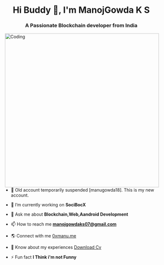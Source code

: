 <h1 align="center">Hi Buddy 👋, I'm ManojGowda K S</h1>
<h3 align="center">A Passionate Blockchain developer from India</h3>
<img align="right" alt="Coding" width="500" src="https://user-images.githubusercontent.com/74038190/225813708-98b745f2-7d22-48cf-9150-083f1b00d6c9.gif">

- 🥲 Old account temporarily suspended [manugowda18]. This is my new account.
- 🔭 I’m currently working on **SociBocX**

- 💬 Ask me about **Blockchain,Web,Aandroid Development**

- 📫 How to reach me **manojgowdaks07@gmail.com**
  
- 🌎 Connect with me [0xmanu.me](https://github.com/topics/awesome-readme-template)

- 📄 Know about my experiences [Download Cv](https://github.com/topics/awesome-readme-template)

- ⚡ Fun fact **I Think i'm not Funny**
